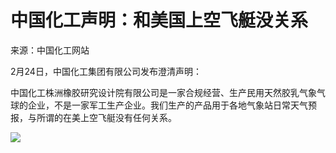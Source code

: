 # 中国化工声明：和美国上空飞艇没关系

来源：中国化工网站

2月24日，中国化工集团有限公司发布澄清声明：

中国化工株洲橡胶研究设计院有限公司是一家合规经营、生产民用天然胶乳气象气球的企业，不是一家军工生产企业。我们生产的产品用于各地气象站日常天气预报，与所谓的在美上空飞艇没有任何关系。

![](https://inews.gtimg.com/om_bt/ORfPM2WeC8RJb4DlOd6MatiPT6TnNB7BAqy-9afT7jMWkAA/1000)

